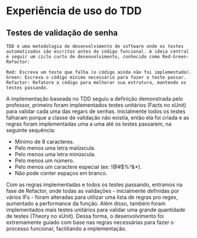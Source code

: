 # Experiência de uso do TDD

## Testes de validação de senha
```
TDD é uma metodologia de desenvolvimento de software onde os testes automatizados são escritos antes do código funcional. A ideia central é seguir um ciclo curto de desenvolvimento, conhecido como Red-Green-Refactor:

Red: Escreva um teste que falha (o código ainda não foi implementado).
Green: Escreva o código mínimo necessário para fazer o teste passar.
Refactor: Refatore o código para melhorar sua estrutura, mantendo os testes passando.
```
A implementação baseada no TDD seguiu a definição demonstrada pelo professor, primeiro foram implementados testes unitários (Facts no xUnit) para validar cada uma das regars de senhas. Inicialmente todos os testes falharam porque a classe de validação não existia, então ela foi criada e as regras foram implementadas uma a uma até os testes passarem, na seguinte sequência:
- Mínimo de 8 caracteres.
- Pelo menos uma letra maiúscula.
- Pelo menos uma letra minúscula.
- Pelo menos um número.
- Pelo menos um caractere especial (ex: !@#$%^&*).
- Não pode conter espaços em branco.

Com as regras implementadas e todos os testes passando, entramos na fase de Refactor, onde todas as validações - inicialmente definidas por vários IFs - foram alteradas para utilizar uma lista de regras pro regex, aumentado a performance da função. Além disso, também foram implementados mais testes unitários para validar uma grande quantidade de testes (Theory no xUnit).
Dessa forma, o desenvolvimento foi extremamente guiado com base nas regras necessárias para fazer o processo funcionar, facilitando a implementação.
